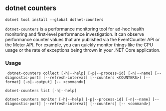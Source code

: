 ## dotnet counters

`dotnet tool install --global dotnet-counters`

`dotnet-counters` is a performance monitoring tool for ad-hoc health monitoring and first-level performance investigation. It can observe performance counter values that are published via the EventCounter API or the Meter API. For example, you can quickly monitor things like the CPU usage or the rate of exceptions being thrown in your .NET Core application.

### Usage

`
dotnet-counters collect [-h|--help] [-p|--process-id] [-n|--name] [--diagnostic-port] [--refresh-interval] [--counters <COUNTERS>] [--format] [-o|--output] [-- <command>]`

`dotnet-counters list [-h|--help]`

`dotnet-counters monitor [-h|--help] [-p|--process-id] [-n|--name] [--diagnostic-port] [--refresh-interval] [--counters] [-- <command>]`
